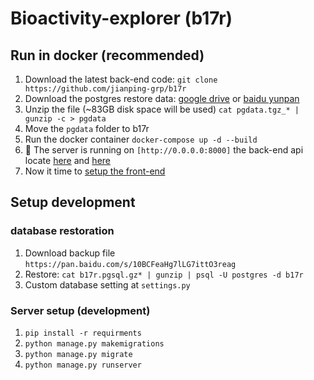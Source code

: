 # Bioactivity-explorer (b17r)

## Run in docker (recommended)

1. Download the latest back-end code: `git clone https://github.com/jianping-grp/b17r`
2. Download the postgres restore data: [google drive](https://drive.google.com/open?id=1aghIFwSRXQKiWeCDzVqO5ry9QLCSqKnM`) or [baidu yunpan](https://pan.baidu.com/s/1wvFt5DGY9-nUntoYnYDVmw)
3. Unzip the file (~83GB disk space will be used) `cat pgdata.tgz_* | gunzip -c > pgdata`
4. Move the `pgdata` folder to b17r
5. Run the docker container `docker-compose up -d --build`
6. :tada: The server is running on `[http://0.0.0.0:8000]` the back-end api locate [here](http://0.0.0.0:8000/b17r_api/phin) and [here](http://0.0.0.0:8000/b17r_api/chembl)
7. Now it time to [setup the front-end](https://github.com/jianping-grp/ng-b17r)

## Setup development

### database restoration
1. Download backup file `https://pan.baidu.com/s/10BCFeaHg7lLG7ittO3reag`
2. Restore: `cat b17r.pgsql.gz* | gunzip | psql -U postgres -d b17r`
3. Custom database setting at `settings.py`

### Server setup (development)
1. `pip install -r requirments`
2. `python manage.py makemigrations`
3. `python manage.py migrate`
4. `python manage.py runserver`
